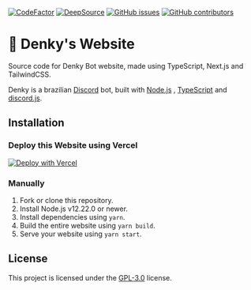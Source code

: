 [![CodeFactor](https://www.codefactor.io/repository/github/denkylabs/denkybot-website/badge)](https://www.codefactor.io/repository/github/denkylabs/denkybot-website) [![DeepSource](https://deepsource.io/gh/denkylabs/denkybot-website.svg/?label=active+issues&show_trend=true&token=li0amA4CZ6QMWV4mp9KbR2IU)](https://deepsource.io/gh/denkylabs/denkybot-website/?ref=repository-badge) [![GitHub issues](https://img.shields.io/github/issues/denkylabs/denkybot-website.svg)](https://GitHub.com/denkylabs/denkybot-website/issues/) [![GitHub contributors](https://badgen.net/github/contributors/denkylabs/denkybot-website)](https://GitHub.com/denkylabs/denkybot-website/graphs/contributors/)

# 🚀 Denky's Website

Source code for Denky Bot website, made using TypeScript, Next.js and TailwindCSS.

Denky is a brazilian [Discord](https://discord.com) bot, built with [Node.js](https://nodejs.org)
, [TypeScript](https://www.typescriptlang.org/) and [discord.js](https://discord.js.org).

## Installation

### Deploy this Website using Vercel

[![Deploy with Vercel](https://vercel.com/button)](https://vercel.com/new/clone?repository-url=https://github.com/denkylabs/denkybot-website)

### Manually

1. Fork or clone this repository.
2. Install Node.js v12.22.0 or newer.
3. Install dependencies using `yarn`.
4. Build the entire website using `yarn build`.
5. Serve your website using `yarn start`.

## License

This project is licensed under the [GPL-3.0](LICENSE) license.

